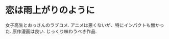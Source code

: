 # 恋は雨上がりのように


女子高生とおっさんのラブコメ.
アニメは悪くないが、特にインパクトも無かった.
原作漫画は良い.
じっくり味わうべき作品.

<div class=youtube src-id="v47aIGR0X9s"></div>
